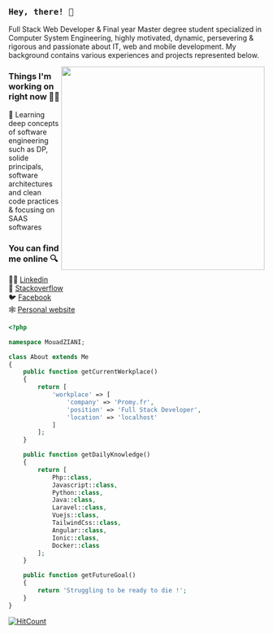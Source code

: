 ### <samp>Hey, there! 👋 </samp>

Full Stack Web Developer & Final  year  Master  degree  student  specialized  in  Computer  System  Engineering,  highly  motivated, dynamic, persevering & rigorous and passionate about IT, web and mobile development.
My background contains various experiences and projects represented below.

<p>
  <a href="https://blog.stephenajulu.com/"><img width="400" align='right' src="https://github-readme-stats.vercel.app/api?username=mouadziani&show_icons=true&hide_border=true"></a>
</p>

### Things I'm working on right now 👨‍💻

📘 Learning deep concepts of software engineering such as DP, solide principals, software architectures and clean code practices & focusing on SAAS softwares


### You can find me online 🔍

👨‍💼 [Linkedin](https://www.linkedin.com/in/mouad-ziani/)<br>
🐛 [Stackoverflow](https://stackoverflow.com/users/9735205/mouad-ziani)<br>
🐦 [Facebook](https://www.facebook.com/mouad.ziani.romac)<br>
🕸️ [Personal website](https://mouadziani.github.io/)<br>

```php
<?php

namespace MouadZIANI;

class About extends Me
{
    public function getCurrentWorkplace()
    {
        return [
            'workplace' => [
                'company' => 'Promy.fr',
                'position' => 'Full Stack Developer',
                'location' => 'localhost'        
            ]
        ];
    }

    public function getDailyKnowledge()
    {
        return [
            Php::class,
            Javascript::class,
            Python::class,
            Java::class,
            Laravel::class,
            Vuejs::class,
            TailwindCss::class,
            Angular::class,
            Ionic::class,
            Docker::class
        ];
    }

    public function getFutureGoal()
    {
        return 'Struggling to be ready to die !';
    }
}
```

[![HitCount](http://hits.dwyl.com/MouadZIANI/MouadZIANI.svg)](http://hits.dwyl.com/MouadZIANI/MouadZIANI)

